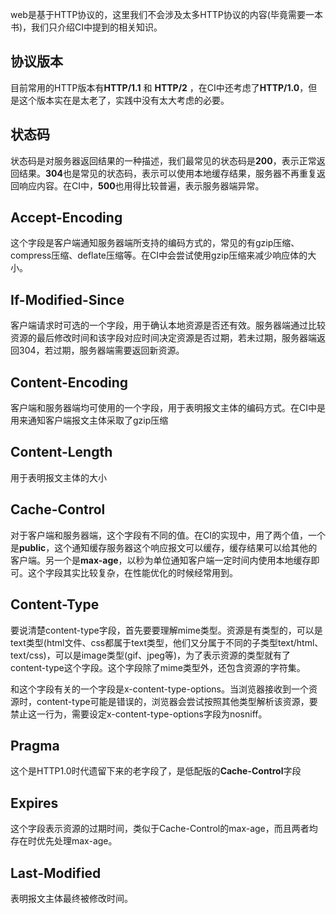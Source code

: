 web是基于HTTP协议的，这里我们不会涉及太多HTTP协议的内容(毕竟需要一本书)，我们只介绍CI中提到的相关知识。

## 协议版本

目前常用的HTTP版本有**HTTP/1.1** 和 **HTTP/2** ，在CI中还考虑了**HTTP/1.0**，但是这个版本实在是太老了，实践中没有太大考虑的必要。

## 状态码

状态码是对服务器返回结果的一种描述，我们最常见的状态码是**200**，表示正常返回结果。**304**也是常见的状态码，表示可以使用本地缓存结果，服务器不再重复返回响应内容。在CI中，**500**也用得比较普遍，表示服务器端异常。

## Accept-Encoding

这个字段是客户端通知服务器端所支持的编码方式的，常见的有gzip压缩、compress压缩、deflate压缩等。在CI中会尝试使用gzip压缩来减少响应体的大小。

## If-Modified-Since

客户端请求时可选的一个字段，用于确认本地资源是否还有效。服务器端通过比较资源的最后修改时间和该字段对应时间决定资源是否过期，若未过期，服务器端返回304，若过期，服务器端需要返回新资源。

## Content-Encoding

客户端和服务器端均可使用的一个字段，用于表明报文主体的编码方式。在CI中是用来通知客户端报文主体采取了gzip压缩

## Content-Length

用于表明报文主体的大小

## Cache-Control

对于客户端和服务器端，这个字段有不同的值。在CI的实现中，用了两个值，一个是**public**，这个通知缓存服务器这个响应报文可以缓存，缓存结果可以给其他的客户端。另一个是**max-age**，以秒为单位通知客户端一定时间内使用本地缓存即可。这个字段其实比较复杂，在性能优化的时候经常用到。

## Content-Type

要说清楚content-type字段，首先要要理解mime类型。资源是有类型的，可以是text类型(html文件、css都属于text类型，他们又分属于不同的子类型text/html、text/css)，可以是image类型(gif、jpeg等)，为了表示资源的类型就有了content-type这个字段。这个字段除了mime类型外，还包含资源的字符集。

和这个字段有关的一个字段是x-content-type-options。当浏览器接收到一个资源时，content-type可能是错误的，浏览器会尝试按照其他类型解析该资源，要禁止这一行为，需要设定x-content-type-options字段为nosniff。

## Pragma

这个是HTTP1.0时代遗留下来的老字段了，是低配版的**Cache-Control**字段

## Expires

这个字段表示资源的过期时间，类似于Cache-Control的max-age，而且两者均存在时优先处理max-age。

## Last-Modified

表明报文主体最终被修改时间。